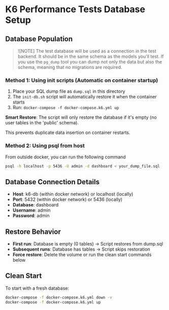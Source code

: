 # K6 Performance Tests Database Setup

## Database Population

> ![NOTE]
> The test database will be used as a connection in the test backend. It should be in the same schema as the models you'll test.
> If you use the `pg_dump` tool you can dump not only the data but also the schema, meaning that no migrations are required.

### Method 1: Using init scripts (Automatic on container startup)

1. Place your SQL dump file as `dump.sql` in this directory
2. The `init-db.sh` script will automatically restore it when the container starts
3. Run: `docker-compose -f docker-compose.k6.yml up`

**Smart Restore**: The script will only restore the database if it's empty (no user tables in the 'public' schema).

This prevents duplicate data insertion on container restarts.

### Method 2: Using psql from host

From outside docker, you can run the following command
```bash
psql -h localhost -p 5436 -U admin -d dashboard < your_dump_file.sql
```

## Database Connection Details

- **Host**: k6-db (within docker network) or localhost (locally)
- **Port**: 5432 (within docker network) or 5436 (locally)
- **Database**: dashboard
- **Username**: admin
- **Password**: admin

## Restore Behavior

- **First run**: Database is empty (0 tables) → Script restores from dump.sql
- **Subsequent runs**: Database has tables → Script skips restoration
- **Force restore**: Delete the volume or run the clean start commands below

## Clean Start

To start with a fresh database:
```bash
docker-compose -f docker-compose.k6.yml down -v
docker-compose -f docker-compose.k6.yml up
```